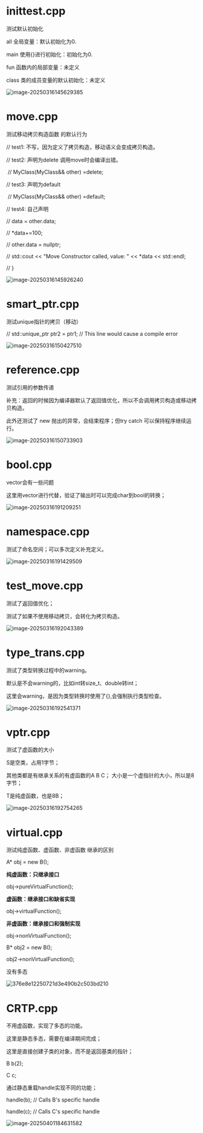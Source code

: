 # inittest.cpp

测试默认初始化

all		 全局变量：默认初始化为0.

main	使用{}进行初始化：初始化为0.

fun	   函数内的局部变量：未定义

class	类的成员变量的默认初始化：未定义

![image-20250316145629385](readme.assets/image-20250316145629385.png)





# move.cpp

测试移动拷贝构造函数  的默认行为

// test1:  不写，因为定义了拷贝构造，移动语义会变成拷贝构造。

// test2: 声明为delete   调用move时会编译出错。

​	// MyClass(MyClass&& other) =delete;   

// test3: 声明为default

​	// MyClass(MyClass&& other) =default;   

// test4: 自己声明

  //   data = other.data;

  //   *data+=100;

  //   other.data = nullptr;

  //   std::cout << "Move Constructor called, value: " << *data << std::endl;

  // }

![image-20250316145926240](readme.assets/image-20250316145926240.png)



# smart_ptr.cpp

测试unique指针的拷贝（移动）

// std::unique_ptr<MyClass> ptr2 = ptr1; // This line would cause a compile error

![image-20250316150427510](readme.assets/image-20250316150427510.png)



# reference.cpp

测试引用的参数传递

补充：返回的时候因为编译器默认了返回值优化，所以不会调用拷贝构造或移动拷贝构造。



此外还测试了 new 抛出的异常，会结束程序；但try catch 可以保持程序继续运行。

![image-20250316150733903](readme.assets/image-20250316150733903.png)





# bool.cpp

vector<bool>会有一些问题

这里用vector<char>进行代替，验证了输出时可以完成char到bool的转换；

![image-20250316191209251](readme.assets/image-20250316191209251.png)





# namespace.cpp

测试了命名空间；可以多次定义补充定义。

![image-20250316191429509](readme.assets/image-20250316191429509.png)





# test_move.cpp

测试了返回值优化；

测试了如果不使用移动拷贝，会转化为拷贝构造。



![image-20250316192043389](readme.assets/image-20250316192043389.png)



# type_trans.cpp

测试了类型转换过程中的warning。

默认是不会warning的，比如int转size_t、double转int；

这里会warning，是因为类型转换时使用了{},会强制执行类型检查。

![image-20250316192541371](readme.assets/image-20250316192541371.png)





# vptr.cpp

测试了虚函数的大小

S是空类，占用1字节；

其他类都是有继承关系的有虚函数的A B C； 大小是一个虚指针的大小，所以是8字节；

T是纯虚函数，也是8B；

![image-20250316192754265](readme.assets/image-20250316192754265.png)



# virtual.cpp

测试纯虚函数、虚函数、非虚函数 继承的区别

A* obj = new B();

**纯虚函数：只继承接口**

obj->pureVirtualFunction();

**虚函数：继承接口和缺省实现**

obj->virtualFunction();

**非虚函数：继承接口和强制实现**

obj->nonVirtualFunction();

B* obj2 = new B();

obj2->nonVirtualFunction();

没有多态

![376e8e12250721d3e490b2c503bd210](readme.assets/376e8e12250721d3e490b2c503bd210.png)



# CRTP.cpp

不用虚函数，实现了多态的功能。

这里是静态多态，需要在编译期间完成；

这里是直接创建子类的对象，而不是返回基类的指针；

  B b(2);

  C c;

通过静态重载handle实现不同的功能；

  handle(b); // Calls B's specific handle

  handle(c); // Calls C's specific handle



![image-20250401184631582](readme.assets/image-20250401184631582.png)









